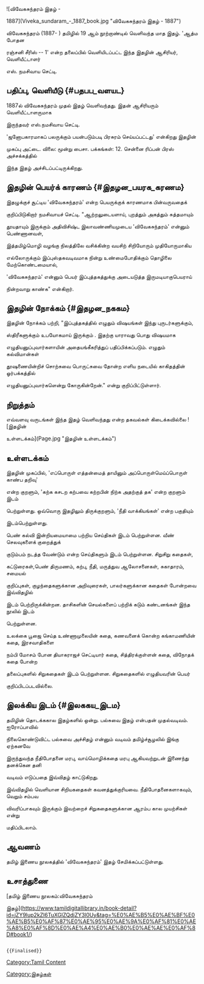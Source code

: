 ![விவேகசுந்தரம் இதழ் -
1887](Viveka_sundaram_-_1887_book.jpg "விவேகசுந்தரம் இதழ் - 1887")
விவேகசுந்தரம் (1887- ) தமிழில் 19 ஆம் நூற்றாண்டில் வெளிவந்த மாத இதழ். 'ஆத்ம போதன
ரஞ்சனி சீரிஸ் -- 1' என்ற தலைப்பில் வெளியிடப்பட்ட இந்த இதழின் ஆசிரியர், வெளியீட்டாளர்
எஸ். நமசிவாய செட்டி.

## பதிப்பு, வெளியீடு {#பதபப_வளயட}

1887ல் விவேகசுந்தரம் முதல் இதழ் வெளிவந்தது. இதன் ஆசிரியரும் வெளியீட்டாளருமாக
இருந்தவர் எஸ்.நமசிவாய செட்டி.

\'ஜனோபகாரமாகப் பலருக்கும் பயன்படும்படி பிரசுரம் செய்யப்பட்டது' என்கிறது இதழின்
முகப்பு அட்டை. விலை: மூன்று பைசா. பக்கங்கள்: 12. சென்னை ரிப்பன் பிரஸ் அச்சக்கத்தில்
இந்த இதழ் அச்சிடப்பட்டிருக்கிறது.

## இதழின் பெயர்க் காரணம் {#இதழன_பயரக_கரணம}

இதழுக்குச் சூட்டிய \'விவேகசுந்தரம்' என்ற பெயருக்குக் காரணமாக பின்வருவதைக்
குறிப்பிடுகிறார் நமசிவாயச் செட்டி. \"ஆற்றலுடையளாய், புறத்தும் அகத்தும் சுத்தமாயும்
தூயதாயும் இருக்கும் அதிவிசிஷ்ட இலாவண்ணியமுடைய \'விவேகசுந்தரம்\' என்னும் பெண்ணானவள்,
இத்தமிழ்மொழி வழங்கு நிலத்திலே வசிக்கின்ற வயசிற் சிறியோரும் முதியோருமாகிய
எல்லோருக்கும் இப்புஸ்தகவடிவமாக நின்று உண்மைபோதிக்கும் தொழிலை மேற்கொண்டமையால்,
'விவேகசுந்தரம்\' என்னும் பெயர் இப்புத்தகத்துக்கு அடையடுத்த இருமடியாகுபெயராய்
நின்றவாறு காண்க\" என்கிறார்.

## இதழின் நோக்கம் {#இதழன_நககம}

இதழின் நோக்கம் பற்றி, \"இப்புத்தகத்தில் எழுதும் விஷயங்கள் இந்து புருடர்களுக்கும்,
ஸ்திரீகளுக்கும் உபயோகமாய் இருக்கும் . இதற்கு யாராவது பொது விஷயமாக
எழுதியனுப்புவார்களாயின் அதையங்கீகரித்துப் பதிப்பிக்கப்படும். எழுதும் கல்விமான்கள்
தூஷணையின்றிச் சொற்சுவை பொருட்சுவை தோன்ற எளிய நடையில் காகிதத்தின் ஓர்பக்கத்தில்
எழுதியனுப்புவார்களென்று கோருகின்றேன்.\" என்று குறிப்பிட்டுள்ளார்.

## நிறுத்தம்

எவ்வளவு வருடங்கள் இந்த இதழ் வெளிவந்தது என்ற தகவல்கள் கிடைக்கவில்லை ![இதழின்
உள்ளடக்கம்](Page.jpg "இதழின் உள்ளடக்கம்")

## உள்ளடக்கம்

இதழின் முகப்பில், \'எப்பொருள் எத்தன்மைத் தாயினும் அப்பொருள்மெய்ப்பொருள் காண்ப தறிவு'
என்ற குறளும், 'கற்க கசடற கற்பவை கற்றபின் நிற்க அதற்குத் தக\' என்ற குறளும் இடம்
பெற்றுள்ளது. ஒவ்வொரு இதழிலும் திருக்குறளும், \'நீதி வாக்கியங்கள்' என்ற பகுதியும்
இடம்பெற்றுள்ளது.

பெண் கல்வி இன்றியமையாமை பற்றிய செய்திகள் இடம் பெற்றுள்ளன. வீண் செலவுகளைக் குறைத்துக்
குடும்பம் நடத்த வேண்டும் என்ற செய்திகளும் இடம் பெற்றுள்ளன. சிறுசிறு கதைகள்,
கட்டுரைகள்,பெண் திருமணம், கற்பு, நீதி, மருத்துவ ஆலோசனைகள், சுகாதாரம், சமையல்
குறிப்புகள், குழந்தைகளுக்கான அறிவுரைகள், பாலர்களுக்கான கதைகள் போன்றவை இவ்விதழில்
இடம் பெற்றிருக்கின்றன. தாசிகளின் செயல்களைப் பற்றிக் கடும் கண்டனங்கள் இந்த நூலில் இடம்
பெற்றுள்ளன.

உலக்கை பூஜை செய்த உண்ணாமுலையின் கதை, கணவனைக் கொன்ற கங்காமணியின் கதை, இரசவாதிகளை
நம்பி மோசம் போன தியாகராஜச் செட்டியார் கதை, சித்திரக்குள்ளன் கதை, விநோதக் கதை போன்ற
தலைப்புகளில் சிறுகதைகள் இடம் பெற்றுள்ளன. சிறுகதைகளில் எழுதியவரின் பெயர்
குறிப்பிடப்படவில்லை.

## இலக்கிய இடம் {#இலககய_இடம}

தமிழின் தொடக்ககால இதழ்களில் ஒன்று. பல்சுவை இதழ் என்பதன் முதல்வடிவம். ஐரோப்பாவில்
நிலைகொண்டுவிட்ட பல்சுவை அச்சிதழ் என்னும் வடிவம் தமிழ்ச்சூழலில் இங்கு ஏற்கனவே
இருந்துவந்த நீதிபோதனை மரபு, வாய்மொழிக்கதை மரபு ஆகியவற்றுடன் இணைந்து தனக்கென தனி
வடிவம் எடுப்பதை இவ்விதழ் காட்டுகிறது.

இவ்விதழில் வெளியான சிறியகதைகள் கவனத்துக்குரியவை. நீதிபோதனைகளாகவும், வெறும் சம்பவ
விவரிப்பாகவும் இருக்கும் இவற்றைச் சிறுகதைகளுக்கான ஆரம்ப கால முயற்சிகள் என்று
மதிப்பிடலாம்.

## ஆவணம்

தமிழ் இணைய நூலகத்தில் \'விவேகசுந்தரம்' இதழ் சேமிக்கப்பட்டுள்ளது.

## உசாத்துணை

[தமிழ் இணைய நூலகம்:விவேகசுந்தரம்
இதழ்](https://www.tamildigitallibrary.in/book-detail?id=jZY9lup2kZl6TuXGlZQdjZY3l0Uy&tag=%E0%AE%B5%E0%AE%BF%E0%AE%B5%E0%AF%87%E0%AE%95%E0%AE%9A%E0%AF%81%E0%AE%A8%E0%AF%8D%E0%AE%A4%E0%AE%B0%E0%AE%AE%E0%AF%8D#book1/)

```{=mediawiki}
{{Finalised}}
```
[Category:Tamil Content](Category:Tamil_Content "wikilink")
[Category:இதழ்கள்](Category:இதழ்கள் "wikilink")

